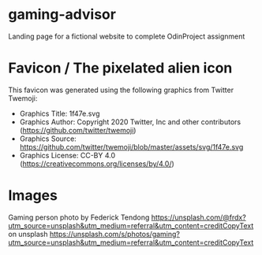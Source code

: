 # gaming-advisor
Landing page for a fictional website to complete OdinProject assignment

# Favicon / The pixelated alien icon
This favicon was generated using the following graphics from Twitter Twemoji:

- Graphics Title: 1f47e.svg
- Graphics Author: Copyright 2020 Twitter, Inc and other contributors (https://github.com/twitter/twemoji)
- Graphics Source: https://github.com/twitter/twemoji/blob/master/assets/svg/1f47e.svg
- Graphics License: CC-BY 4.0 (https://creativecommons.org/licenses/by/4.0/)

# Images
Gaming person photo by Federick Tendong https://unsplash.com/@frdx?utm_source=unsplash&utm_medium=referral&utm_content=creditCopyText
on unsplash https://unsplash.com/s/photos/gaming?utm_source=unsplash&utm_medium=referral&utm_content=creditCopyText
  